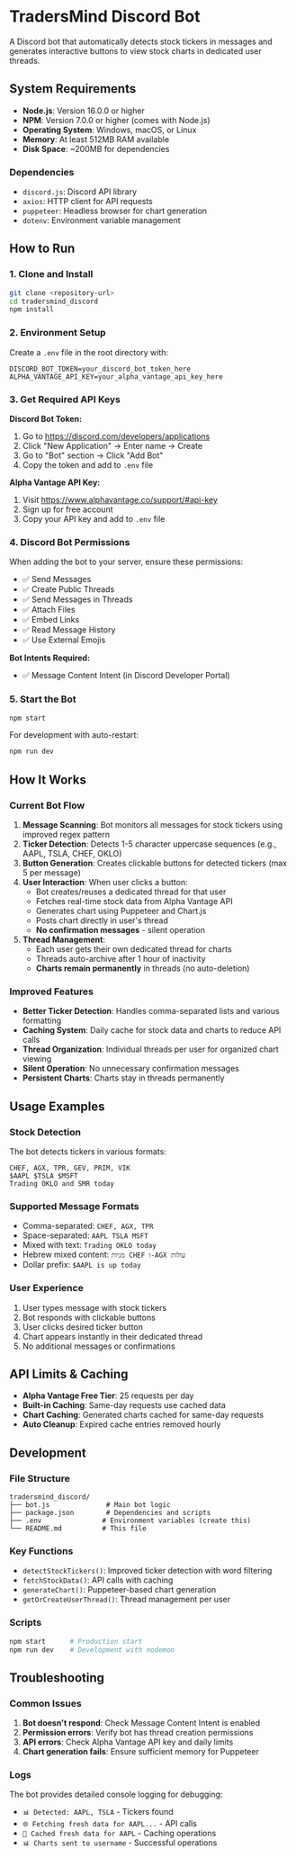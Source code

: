 # TradersMind Discord Bot

A Discord bot that automatically detects stock tickers in messages and generates interactive buttons to view stock charts in dedicated user threads.

## System Requirements

- **Node.js**: Version 16.0.0 or higher
- **NPM**: Version 7.0.0 or higher (comes with Node.js)
- **Operating System**: Windows, macOS, or Linux
- **Memory**: At least 512MB RAM available
- **Disk Space**: ~200MB for dependencies

### Dependencies
- `discord.js`: Discord API library
- `axios`: HTTP client for API requests
- `puppeteer`: Headless browser for chart generation
- `dotenv`: Environment variable management

## How to Run

### 1. Clone and Install
```bash
git clone <repository-url>
cd tradersmind_discord
npm install
```

### 2. Environment Setup
Create a `.env` file in the root directory with:
```env
DISCORD_BOT_TOKEN=your_discord_bot_token_here
ALPHA_VANTAGE_API_KEY=your_alpha_vantage_api_key_here
```

### 3. Get Required API Keys

**Discord Bot Token:**
1. Go to https://discord.com/developers/applications
2. Click "New Application" → Enter name → Create
3. Go to "Bot" section → Click "Add Bot"
4. Copy the token and add to `.env` file

**Alpha Vantage API Key:**
1. Visit https://www.alphavantage.co/support/#api-key
2. Sign up for free account
3. Copy your API key and add to `.env` file

### 4. Discord Bot Permissions
When adding the bot to your server, ensure these permissions:
- ✅ Send Messages
- ✅ Create Public Threads
- ✅ Send Messages in Threads
- ✅ Attach Files
- ✅ Embed Links
- ✅ Read Message History
- ✅ Use External Emojis

**Bot Intents Required:**
- ✅ Message Content Intent (in Discord Developer Portal)

### 5. Start the Bot
```bash
npm start
```

For development with auto-restart:
```bash
npm run dev
```

## How It Works

### Current Bot Flow

1. **Message Scanning**: Bot monitors all messages for stock tickers using improved regex pattern
2. **Ticker Detection**: Detects 1-5 character uppercase sequences (e.g., AAPL, TSLA, CHEF, OKLO)
3. **Button Generation**: Creates clickable buttons for detected tickers (max 5 per message)
4. **User Interaction**: When user clicks a button:
   - Bot creates/reuses a dedicated thread for that user
   - Fetches real-time stock data from Alpha Vantage API
   - Generates chart using Puppeteer and Chart.js
   - Posts chart directly in user's thread
   - **No confirmation messages** - silent operation
5. **Thread Management**: 
   - Each user gets their own dedicated thread for charts
   - Threads auto-archive after 1 hour of inactivity
   - **Charts remain permanently** in threads (no auto-deletion)

### Improved Features

- **Better Ticker Detection**: Handles comma-separated lists and various formatting
- **Caching System**: Daily cache for stock data and charts to reduce API calls
- **Thread Organization**: Individual threads per user for organized chart viewing
- **Silent Operation**: No unnecessary confirmation messages
- **Persistent Charts**: Charts stay in threads permanently

## Usage Examples

### Stock Detection
The bot detects tickers in various formats:
```
CHEF, AGX, TPR, GEV, PRIM, VIK
$AAPL $TSLA $MSFT
Trading OKLO and SMR today
```

### Supported Message Formats
- Comma-separated: `CHEF, AGX, TPR`
- Space-separated: `AAPL TSLA MSFT`
- Mixed with text: `Trading OKLO today`
- Hebrew mixed content: `מניות CHEF ו-AGX עולות`
- Dollar prefix: `$AAPL is up today`

### User Experience
1. User types message with stock tickers
2. Bot responds with clickable buttons
3. User clicks desired ticker button
4. Chart appears instantly in their dedicated thread
5. No additional messages or confirmations

## API Limits & Caching

- **Alpha Vantage Free Tier**: 25 requests per day
- **Built-in Caching**: Same-day requests use cached data
- **Chart Caching**: Generated charts cached for same-day requests
- **Auto Cleanup**: Expired cache entries removed hourly

## Development

### File Structure
```
tradersmind_discord/
├── bot.js              # Main bot logic
├── package.json        # Dependencies and scripts
├── .env               # Environment variables (create this)
└── README.md          # This file
```

### Key Functions
- `detectStockTickers()`: Improved ticker detection with word filtering
- `fetchStockData()`: API calls with caching
- `generateChart()`: Puppeteer-based chart generation
- `getOrCreateUserThread()`: Thread management per user

### Scripts
```bash
npm start      # Production start
npm run dev    # Development with nodemon
```

## Troubleshooting

### Common Issues
1. **Bot doesn't respond**: Check Message Content Intent is enabled
2. **Permission errors**: Verify bot has thread creation permissions
3. **API errors**: Check Alpha Vantage API key and daily limits
4. **Chart generation fails**: Ensure sufficient memory for Puppeteer

### Logs
The bot provides detailed console logging for debugging:
- `📊 Detected: AAPL, TSLA` - Tickers found
- `🌐 Fetching fresh data for AAPL...` - API calls
- `💾 Cached fresh data for AAPL` - Caching operations
- `📊 Charts sent to username` - Successful operations